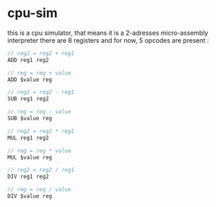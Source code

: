 # cpu-sim

this is a cpu simulator, that means it is a 2-adresses micro-assembly interpreter
there are 8 registers and for now, 5 opcodes are present :

```as
// reg2 = reg2 + reg1
ADD reg1 reg2

// reg = reg + value
ADD $value reg

// reg2 = reg2 - reg1
SUB reg1 reg2

// reg = reg - value
SUB $value reg

// reg2 = reg2 * reg1
MUL reg1 reg2

// reg = reg * value
MUL $value reg

// reg2 = reg2 / reg1
DIV reg1 reg2

// reg = reg / value
DIV $value reg
```
